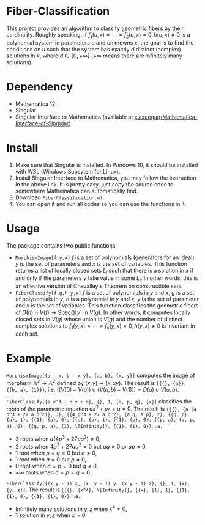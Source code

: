 # Fiber-Classification
This project provides an algorithm to classify geometric fibers by their cardinality. Roughly speaking, if $f_1(u,x)=\cdots=f_s(u,x)=0, h(u,x)\ne 0$ is a polynomial system in parameters $u$ and unknowns $x$, the goal is to find the conditions on $u$ such that the system has exactly $d$ distinct (complex) solutions in $x$, where $d\in [0,+\infty]$ ($+\infty$ means there are infinitely many solutions).

# Dependency
- Mathematica 12
- Singular
- Singular Interface to Mathematica (available at [xiaxueqaq/Mathematica-Interface-of-Singular](https://github.com/xiaxueqaq/Mathematica-Interface-of-Singular))

# Install
1. Make sure that Singular is installed. In Windows 10, it should be installed with WSL (Windows Subsytem for Linux).
2. Install Singular Interface to Mathematica, you may follow the instruction in the above link. It is pretty easy, just copy the source code to somewhere Mathematica can automatically find.
3. Download `FiberClassification.wl`.
4. You can open it and run all codes so you can use the functions in it.

# Usage
The package contains two public functions
- `MorphismImage[f,y,x]`
  $f$ is a set of polynomials (generators for an ideal), $y$ is the set of parameters and $x$ is the set of variables. This function returns a list of locally closed sets $L_i$ such that there is a solution in $x$ if and only if the parameters $y$ take value in some $L_i$. In other words, this is an effective version of Chevalley's Theorem on constructible sets.
- `FiberClassify[f,g,h,y,x]`
  $f$ is a set of polynomials in $y$ and $x$, $g$ is a set of polynomials in $y$, $h$ is a polynomial in $y$ and $x$, $y$ is the set of parameter and $x$ is the set of variables. This function classifies the geometric fibers of $D(h)\cap V(f)\to \mathrm{Spec} \mathbb{Q}[y]$ in $V(g)$. In other words, it computes locally closed sets in $V(g)$ whose union is $V(g)$ and the number of distinct complex solutions to $f_1(y,x)=\cdots=f_s(y,x)=0, h(y,x)\ne 0$ is invariant in each set.

# Example
`MorphismImage[{a - x, b - x y}, {a, b}, {x, y}]` computes the image of morphism $\mathbb{A}^2\to \mathbb{A}^2$ defined by $(x,y)\mapsto (x,xy)$. The result is `{{{}, {a}}, {{b, a}, {1}}}`, i.e. $((V(0)-V(a))\cup (V(a,b)-V(1)))=D(a)\cup V(a,b)$.

`FiberClassify[{a x^3 + p x + q}, {}, 1, {a, p, q}, {x}]` classifies the roots of the parametric equation $a x^3+p x+q=0$. The result is `{{{}, {a (4 p^3 + 27 a q^2)}, 3}, {{4 p^3 + 27 a q^2}, {a q, a p}, 2}, {{q, p}, {a}, 1}, {{1}, {a}, 0}, {{a}, {p}, 1}, {{1}, {p}, 0}, {{p, a}, {q, p, a}, 0}, {{q, p, a}, {1}, \[Infinity]}, {{1}, {1}, 0}}`, i.e.
- 3 roots when $a (4 p^3 + 27 a q^2)\ne 0$,
- 2 roots when $4 p^3 + 27 a q^2=0$ but $a q\ne 0$ or $a p\ne 0$,
- 1 root when $p=q=0$ but $a\ne 0$,
- 1 root when $a=0$ but $p\ne 0$,
- 0 root when $a=p=0$ but $q\ne 0$,
- $+\infty$ roots when $a=p=q=0$.

`FiberClassify[{(x y - 1) x, (x  y - 1) y, (x y - 1) z}, {}, 1, {x}, {y, z}]`. The result is `{{{}, {x^4}, \[Infinity]}, {{x}, {1}, 1}, {{1}, {1}, 0}, {{1}, {1}, 0}}`. i.e.
- Infinitely many solutions in $y,z$ when $x^4\ne 0$,
- 1 solution in $y,z$ when $x=0$.
